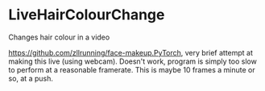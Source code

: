 # LiveHairColourChange
Changes hair colour in a video


https://github.com/zllrunning/face-makeup.PyTorch, very brief attempt at making this live (using webcam).
Doesn't work, program is simply too slow to perform at a reasonable framerate.
This is maybe 10 frames a minute or so, at a push. 
